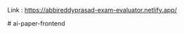 
Link : https://abbireddyprasad-exam-evaluator.netlify.app/

#   a i - p a p e r - f r o n t e n d  
 